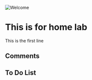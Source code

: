 ![Welcome](https://images.search.yahoo.com/search/images;_ylt=AwrEzepuNHNiZHUAwx9XNyoA;_ylu=Y29sbwNiZjEEcG9zAzEEdnRpZANMT0NVSTAzN0JfMQRzZWMDcGl2cw--?p=welcome+image&fr2=piv-web&type=E210US714G0&fr=mcafee#id=4&iurl=https%3A%2F%2Fwallpaperpure.net%2Fwp-content%2Fuploads%2F2018%2F07%2F9259cb951e27100bfd09458be49eb744-1280x720.jpeg&action=click) 
# This is for home lab
This is the first line



## Comments



## To Do List







